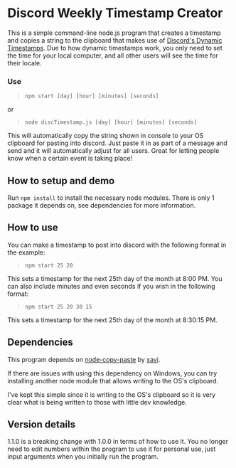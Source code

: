 # Discord Weekly Timestamp Creator

This is a simple command-line node.js program that creates a timestamp and copies a string to the clipboard that makes use of [Discord's Dynamic Timestamps](https://discord.com/developers/docs/reference#message-formatting-timestamp-styles). Due to how dynamic timestamps work, you only need to set the time for your local computer, and all  other users will see the time for their locale. 

### Use

>`npm start [day] [hour] [minutes] [seconds]` 

or 

>`node discTimestamp.js [day] [hour] [minutes] [seconds]`

This will automatically copy the string shown in console to your OS clipboard for pasting into discord. Just paste it in as part of a message and send and it will automatically adjust for all users. Great for letting people know when a certain event is taking place!

## How to setup and demo

Run `npm install` to install the necessary node modules. There is only 1 package it depends on, see dependencies for more information.

## How to use 
You can make a timestamp to post into discord with the following format in the example:

>`npm start 25 20`  

This sets a timestamp for the next 25th day of the month at 8:00 PM. You can also include minutes and even seconds if you wish in the following format: 

>`npm start 25 20 30 15`

This sets a timestamp for the next 25th day of the month at 8:30:15 PM.

## Dependencies

This program depends on [node-copy-paste](https://www.npmjs.com/package/copy-paste?activeTab=readme) by [xavi](https://github.com/xavi-).

If there are issues with using this dependency on Windows, you can try installing another node module that allows writing to the OS's clipboard.

I've kept this simple since it is writing to the OS's clipboard so it is very clear what is being written to those with little dev knowledge.

## Version details

1.1.0 is a breaking change with 1.0.0 in terms of how to use it. You no longer need to edit numbers within the program to use it for personal use, just input arguments when you initially run the program.